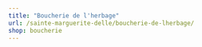 ```yaml
---
title: "Boucherie de l'herbage"
url: /sainte-marguerite-delle/boucherie-de-lherbage/
shop: boucherie
---
```

